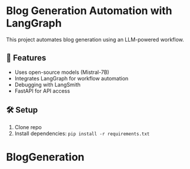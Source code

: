 # Blog Generation Automation with LangGraph
This project automates blog generation using an LLM-powered workflow.

## 🚀 Features
- Uses open-source models (Mistral-7B)
- Integrates LangGraph for workflow automation
- Debugging with LangSmith
- FastAPI for API access

## 🛠 Setup
1. Clone repo
2. Install dependencies: `pip install -r requirements.txt`
# BlogGeneration
